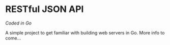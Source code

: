 # RESTful JSON API

*Coded in Go*

A simple project to get familiar with building web servers in Go. More info to come...
